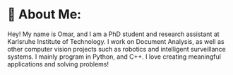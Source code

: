 # 💫 About Me:
Hey! My name is Omar, and I am a PhD student and research assistant at Karlsruhe Institute of Technology. I work on Document Analysis, as well as other computer vision projects such as robotics and intelligent surveillance systems. I mainly program in Python, and C++. I love creating meaningful applications and solving problems!


<!--
**moured/moured** is a ✨ _special_ ✨ repository because its `README.md` (this file) appears on your GitHub profile.

Here are some ideas to get you started:

- 🔭 I’m currently working on ...
- 🌱 I’m currently learning ...
- 👯 I’m looking to collaborate on ...
- 🤔 I’m looking for help with ...
- 💬 Ask me about ...
- 📫 How to reach me: ...
- 😄 Pronouns: ...
- ⚡ Fun fact: ...
-->
